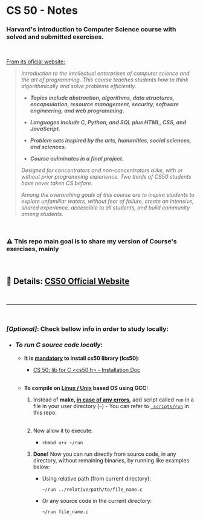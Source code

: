 # CS 50 - Notes

### **Harvard's introduction to Computer Science course with solved and submitted exercises.**

<br>

<u>From its oficial website:</u>

> _Introduction to the intellectual enterprises of computer science and the art of programming. This course teaches students how to think algorithmically and solve problems efficiently_.
>
> * _**Topics include abstraction, algorithms, data structures, encapsulation, resource management, security, software engineering, and web programming.**_
>
> * _**Languages include C, Python, and SQL plus HTML, CSS, and JavaScript.**_
>
> * _**Problem sets inspired by the arts, humanities, social sciences, and sciences.**_
>
> * _**Course culminates in a final project.**_
>
>
> *Designed for concentrators and non-concentrators alike, with or without prior programming experience. Two thirds of CS50 students have never taken CS before.*
>
> *Among the overarching goals of this course are to inspire students to explore unfamiliar waters, without fear of failure, create an intensive, shared experience, accessible to all students, and build community among students.*
>
>
<br>

 ### ⚠️ **This repo main goal is to share my version of Course's exercises, mainly**


<br>

## 📑 **Details: <u>[CS50 Official Website](https://cs50.harvard.edu/x/2022)</u>**
<br>

___
<br>

### ***[Optional]***: Check bellow info in order to study locally:
 * ### _To run C source code locally_:
    - <strong>It is <u>mandatory</u> to install cs50 library (lcs50)</strong>: 
      
      - [CS 50: lib for C <cs50.h> - Installation Doc](https://cs50.readthedocs.io/libraries/cs50/c/)
      
      <br>
    - <strong> To compile on <u>Linux / Unix</u> based OS using GCC:</strong>

      1. Instead of __make, <u>in case of any errors</u>,__ add script called `run` in a file in your user directory (`~`) - You can refer to [`_scripts/run`](_scripts/run) in this repo.

      </br>

      2. Now allow it to execute:

          *
            ```
            chmod u+x ~/run
            ```

      3. **Done!** Now you can run directly from source code, in any directory, without remaining binaries, by running like examples below:
      
          * Using relative path (from current directory): 
          
            ```
            ~/run ../relative/path/to/file_name.c
            ```

          * Or any source code in the current directory:

            ```
            ~/run file_name.c
            ```
